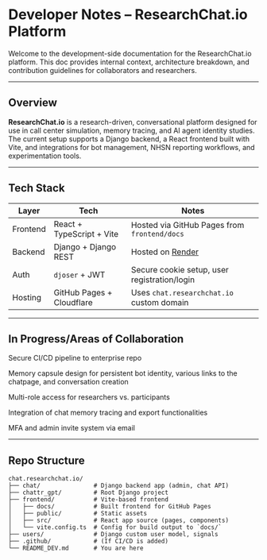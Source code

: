 # Developer Notes – ResearchChat.io Platform

Welcome to the development-side documentation for the ResearchChat.io platform. This doc provides internal context, architecture breakdown, and contribution guidelines for collaborators and researchers.

---

## Overview

**ResearchChat.io** is a research-driven, conversational platform designed for use in call center simulation, memory tracing, and AI agent identity studies.  
The current setup supports a Django backend, a React frontend built with Vite, and integrations for bot management, NHSN reporting workflows, and experimentation tools.

---

## Tech Stack

| Layer      | Tech                     | Notes                                        |
|------------|--------------------------|----------------------------------------------|
| Frontend   | React + TypeScript + Vite | Hosted via GitHub Pages from `frontend/docs` |
| Backend    | Django + Django REST     | Hosted on [Render](https://render.com/)      |
| Auth       | `djoser` + JWT           | Secure cookie setup, user registration/login |
| Hosting    | GitHub Pages + Cloudflare| Uses `chat.researchchat.io` custom domain    |

---

## In Progress/Areas of Collaboration 
 Secure CI/CD pipeline to enterprise repo

 Memory capsule design for persistent bot identity, various links to the chatpage, and conversation creation

 Multi-role access for researchers vs. participants

 Integration of chat memory tracing and export functionalities

 MFA and admin invite system via email




---

## Repo Structure

```plaintext
chat.researchchat.io/
├── chat/               # Django backend app (admin, chat API)
├── chattr_gpt/         # Root Django project
├── frontend/           # Vite-based frontend
│   ├── docs/           # Built frontend for GitHub Pages
│   ├── public/         # Static assets
│   ├── src/            # React app source (pages, components)
│   └── vite.config.ts  # Config for build output to `docs/`
├── users/              # Django custom user model, signals
├── .github/            # (If CI/CD is added)
└── README_DEV.md       # You are here






